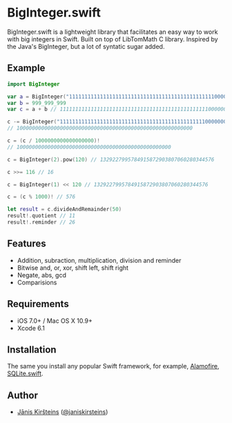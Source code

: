 # BigInteger.swift
BigInteger.swift is a lightweight library that facilitates an easy way to work with big integers in Swift. Built on top of LibTomMath C library. Inspired by the Java's BigInteger, but a lot of syntatic sugar added.
## Example

``` swift
import BigInteger

var a = BigInteger("111111111111111111111111111111111111111111111110000000001")!
var b = 999_999_999
var c = a + b // 111111111111111111111111111111111111111111111111000000000

c -= BigInteger("11111111111111111111111111111111111111111111111000000000")!
// 100000000000000000000000000000000000000000000000000000000

c = (c / 1000000000000000000)!
// 10000000000000000000000000000000000000000000000000

c = BigInteger(2).pow(120) // 1329227995784915872903807060280344576

c >>= 116 // 16

c = BigInteger(1) << 120 // 1329227995784915872903807060280344576

c = (c % 1000)! // 576

let result = c.divideAndRemainder(50)
result!.quotient // 11
result!.reminder // 26
```

## Features

 - Addition, subraction, multiplication, division and reminder
 - Bitwise and, or, xor, shift left, shift right
 - Negate, abs, gcd
 - Comparisions

## Requirements

 - iOS 7.0+ / Mac OS X 10.9+
 - Xcode 6.1

## Installation

The same you install any popular Swift framework, for example, [Alamofire](https://github.com/Alamofire/Alamofire#installation), [SQLite.swift](https://github.com/stephencelis/SQLite.swift#installation).

## Author

 - [Jānis Kiršteins](mailto:janis.kirsteins@gmail.com)
   ([@janiskirsteins](https://twitter.com/janiskirsteins))